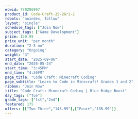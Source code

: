 ```yaml
---
ecwid: 770296997
product_id: Code-Craft-25-2Gr1-2
robots: "noindex, follow"
layout: "single"
schedule_tags: ["Join Now"]
subject_tags: ["Game Development"]
price: 159.99
price_unit: "per month"
duration: "2-3 mo"
category: "Ongoing"
weight: "3"
start_date: "2025-09-06"
end_date: "2026-05-24"
start_time: "3:45PM"
end_time: "4:30PM"
page_title: "Code Craft: Minecraft Coding"
page_subtitle: "Learn to Code in Minecraft! Grades 1 and 2"
ribbon: "Join Now"
title: "Code Craft: Minecraft Coding | Blue Ridge Boost"
day_tags: ["Tue"]
grade_tags: ["1st","2nd"]
featured: 175
offers: [["Two-Three","143.99"],["Four+","135.99"]]
---
```

